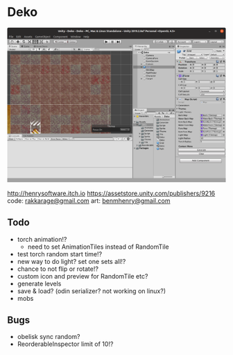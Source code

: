 # Deko

![Deko Dungeon Generator](Screenshot.png)

<http://henrysoftware.itch.io>
<https://assetstore.unity.com/publishers/9216>
code: rakkarage@gmail.com
art: benmhenry@gmail.com

## Todo

- torch animation!?
  - need to set AnimationTiles instead of RandomTile
- test torch random start time!?
- new way to do light? set one sets all!?
- chance to not flip or rotate!?
- custom icon and preview for RandomTile etc?
- generate levels
- save & load? (odin serializer? not working on linux?)
- mobs

## Bugs

- obelisk sync random?
- ReorderableInspector limit of 10!?
